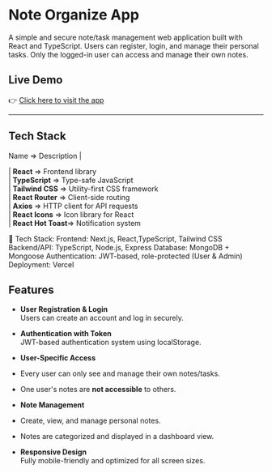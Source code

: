 # Note Organize App

A simple and secure note/task management web application built with React and TypeScript. Users can register, login, and manage their personal tasks. Only the logged-in user can access and manage their own notes.

## Live Demo

👉 [Click here to visit the app](https://my-note-organize-app.vercel.app)

---

## Tech Stack

Name => Description |

| **React** => Frontend library  
| **TypeScript** => Type-safe JavaScript  
| **Tailwind CSS** => Utility-first CSS framework  
| **React Router** => Client-side routing  
| **Axios** => HTTP client for API requests  
| **React Icons** => Icon library for React  
| **React Hot Toast**=> Notification system

🚀 Tech Stack:
Frontend: Next.js, React,TypeScript, Tailwind CSS
Backend/API: TypeScript, Node.js, Express 
Database: MongoDB + Mongoose
Authentication: JWT-based, role-protected (User & Admin)
Deployment: Vercel

## Features

- **User Registration & Login**  
  Users can create an account and log in securely.

- **Authentication with Token**  
  JWT-based authentication system using localStorage.

- **User-Specific Access**
- Every user can only see and manage their own notes/tasks.
- One user's notes are **not accessible** to others.

- **Note Management**
- Create, view, and manage personal notes.
- Notes are categorized and displayed in a dashboard view.

- **Responsive Design**  
  Fully mobile-friendly and optimized for all screen sizes.
